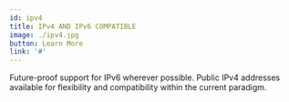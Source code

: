 ```yaml
---
id: ipv4
title: IPv4 AND IPv6 COMPATIBLE
image: ./ipv4.jpg
button: Learn More
link: '#'
---
```

Future-proof support for IPv6 wherever possible. Public IPv4 addresses available for flexibility and compatibility within the current paradigm.